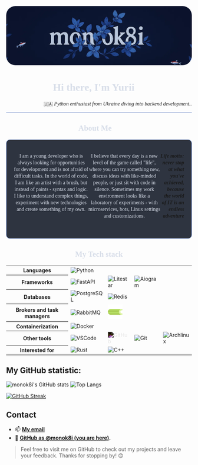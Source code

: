 <img src="assets/banner.jpg" style="border-radius: 25px"/>


<h1 align="center"><span style="color: #d8dee9; font-family: 'Geist Mono'"> Hi there, I'm Yurii 👋 </span></h1>
<p align="right">
  <span style="font-family: 'Geist Mono'"> 🇺🇦 <i> Python enthusiast from Ukraine diving into backend development.. </i> </span>
</p>

<hr style="background-color: #5b7abf; width: 100%;"/>


<h2 align="center"><span style="color: #d8dee9; font-family: 'Geist Mono';"> About Me 🦋 </span></h2>
<div align="center" style="justify-content: center; display: flex; margin: 0px auto; border: 1px solid #5b7abf; padding: 20px; background-color: #2e3440; border-radius: 10px; max-width: 800px;">
  <p align="center">
    <span style="color: #d8dee9; font-family: 'Geist Mono';">
    I am a young developer who is always looking for opportunities for development and is not afraid of difficult tasks. In the world of code, I am like an artist with a brush, but instead of paints - syntax and logic.
    I like to understand complex things, experiment with new technologies and create something of my own.
    </span>
  </p>

  <p align="center">
    <span style="color: #d8dee9; font-family: 'Geist Mono';">
    I believe that every day is a new level of the game called "life", where you can try something new, discuss ideas with like-minded people, or just sit with code in silence.
    Sometimes my work environment looks like a laboratory of experiments - with microservices, bots, Linux settings and customizations.
    </span>
  </p>

  <p align="right">
    <span style="font-family: 'Geist Mono'; font-weight: bold;"><i> Life motto: never stop at what you've achieved, because the world of IT is an endless adventure 🦋 </i> </span>
  </p>
</div>

<h2 align="center"><span style="color: #d8dee9; font-family: 'Geist Mono';"> My Tech stack </span></h2>

<div align="center">
  <table>
    <tr>
      <th>Languages</th>
      <td><img src="https://cdn.jsdelivr.net/gh/devicons/devicon/icons/python/python-original.svg" alt="Python" width="40"/></td>
    </tr>
    <tr>
      <th>Frameworks</th>
      <td><img src="https://cdn.jsdelivr.net/gh/devicons/devicon/icons/fastapi/fastapi-original.svg" alt="FastAPI" width="40"/></td>
      <td><img src="https://camo.githubusercontent.com/adfcddee6c9f91b283088aef85440e45c9ef1da8cfe23de8404ba2e573510863/68747470733a2f2f6c697465737461722e6465762f5f7374617469632f6c6f676f2e737667" alt="Litestar" width="40"/></td>
      <td><img src="https://docs.aiogram.dev/en/v3.20.0.post0/_static/logo.png" alt="Aiogram" width="40"/></td>
    </tr>
    <tr>
      <th>Databases</th>
      <td><img src="https://cdn.jsdelivr.net/gh/devicons/devicon/icons/postgresql/postgresql-original.svg" alt="PostgreSQL" width="40"/></td>
      <td><img src="https://cdn.jsdelivr.net/gh/devicons/devicon/icons/redis/redis-original.svg" alt="Redis" width="40"/></td>
    </tr>
    <tr>
      <th>Brokers and task managers</th>
      <td><img src="https://cdn.jsdelivr.net/gh/devicons/devicon/icons/rabbitmq/rabbitmq-original.svg" alt="RabbitMQ" width="40"/></td>
      <td><img src="https://raw.githubusercontent.com/celery/celery/master/docs/images/celery_512.png" alt="Celery" width="40"/></td>
    </tr>
    <tr>
      <th>Containerization</th>
      <td><img src="https://cdn.jsdelivr.net/gh/devicons/devicon/icons/docker/docker-original.svg" alt="Docker" width="40"/></td>
    </tr>
    <tr>
      <th>Other tools</th>
      <td><img src="https://cdn.jsdelivr.net/gh/devicons/devicon/icons/vscode/vscode-original.svg" alt="VSCode" width="40"/></td>
      <td><img src="https://cdn.jsdelivr.net/gh/devicons/devicon/icons/github/github-original.svg" alt="GitHub" width="40" style="filter: invert(100%);"/></td>
      <td><img src="https://cdn.jsdelivr.net/gh/devicons/devicon/icons/git/git-original.svg" alt="Git" width="40"/></td>
      <td><img src="https://cdn.jsdelivr.net/gh/devicons/devicon/icons/archlinux/archlinux-original.svg" alt="Archlinux" width="40"/></td>
    </tr>
    <tr>
      <th>Interested for</th>
      <td><img src="https://cdn.jsdelivr.net/gh/devicons/devicon/icons/rust/rust-original.svg" alt="Rust" width="40"/></td>
      <td><img src="https://cdn.jsdelivr.net/gh/devicons/devicon/icons/cplusplus/cplusplus-original.svg" alt="C++" width="40"/></td>
  </table>
</div>

<!-- - <img alt="Python" height="15px" src="https://cdn.worldvectorlogo.com/logos/python-5.svg" /> **Python is my main programming language.**
- <img alt="Rust" height="17px" src="https://cdn.worldvectorlogo.com/logos/rust.svg" /> **I am also interested in the Rust and C++ programming languages**
- <img alt="Backend" height="17px" src="https://cdn.worldvectorlogo.com/logos/grafbase.svg" /> **I'm passionate about backend web development and currently taking steps in this direction.**
- 🛠️ My current tech stack includes:
  - Developing Telegram bots using the **Aiogram** framework.
  - Initial development of backend structures for websites using <img alt="FastAPI" height="17px" src="https://cdn.worldvectorlogo.com/logos/fastapi.svg" /> **FastAPI** and <img alt="Litestar" height="19px" src="https://litestar.dev/_static/logo.svg" /> **Litestar** frameworks.
  - Working with databases <img alt="PostgreSQL" height="17px" src="https://cdn.worldvectorlogo.com/logos/postgresql.svg" /> **PostgreSQL** and <img alt="Redis" height="17px" src="https://cdn.worldvectorlogo.com/logos/redis.svg" /> **Redis**.
  - Basic knowledge of message broker  <img alt="RabbitMQ" height="17px" src="https://cdn.worldvectorlogo.com/logos/rabbitmq.svg" /> **RabbitMQ** and task manager 🥦 **Celery**.
  - Proficient in <img alt="Docker" height="18px" src="https://cdn.worldvectorlogo.com/logos/docker-4.svg" /> **Docker** for containerizing my applications.
- 🖥️ I code in VSCode & PyCharm apps. -->

## My GitHub statistic:

![monok8i's GitHub stats](https://github-readme-stats.vercel.app/api?username=monok8i&show_icons=true&theme=catppuccin_mocha&rank_icon=github&layout=compact&border_color=b4befe) ![Top Langs](https://github-readme-stats.vercel.app/api/top-langs/?username=monok8i&size_weight=0.5&count_weight=0.5&show_icons=true&theme=catppuccin_mocha&layout=compact&langs_count=8&border_color=b4befe)

[![GitHub Streak](https://streak-stats.demolab.com?user=monok8i&theme=transparent)](https://git.io/streak-stats)

## Contact
- 📫 **[My email](yurii.didkivskyi@proton.me)**
- 🦋 **[GitHub as @monok8i (you are here)](https://github.com/monok8i).**


> Feel free to visit me on GitHub to check out my projects and leave your feedback. Thanks for stopping by! 😊
